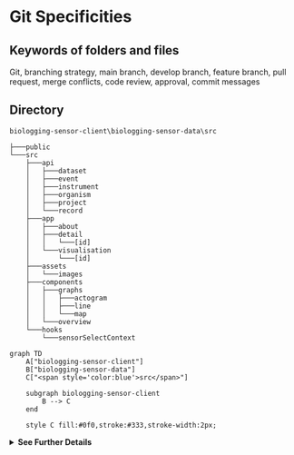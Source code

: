 # Git Specificities

## Keywords of folders and files
Git, branching strategy, main branch, develop branch, feature branch, pull request, merge conflicts, code review, approval, commit messages

## Directory
```
biologging-sensor-client\biologging-sensor-data\src
```

```
├───public
└───src
    ├───api
    │   ├───dataset
    │   ├───event
    │   ├───instrument
    │   ├───organism
    │   ├───project
    │   └───record
    ├───app
    │   ├───about
    │   ├───detail
    │   │   └───[id]
    │   └───visualisation
    │       └───[id]
    ├───assets
    │   └───images
    ├───components
    │   ├───graphs
    │   │   ├───actogram
    │   │   ├───line
    │   │   └───map
    │   └───overview
    └───hooks
        └───sensorSelectContext
```


```mermaid
graph TD
    A["biologging-sensor-client"] 
    B["biologging-sensor-data"]
    C["<span style='color:blue'>src</span>"]

    subgraph biologging-sensor-client
        B --> C
    end

    style C fill:#0f0,stroke:#333,stroke-width:2px;

```


<details>
  <summary><strong>See Further Details</strong></summary>
## Branching Strategy

- **Main Branch**: Contains the stable version of the code ready for production.
- **Develop Branch**: Used for integration and testing of new features before merging into the main branch.

## Workflow

### Pull Latest Changes

Before pushing any changes to the develop branch, ensure your branch is up-to-date by pulling the latest changes.

```bash
git checkout develop
git pull origin develop
```

### Creating a New Feature Branch

For adding a new feature, create a new branch from the develop branch. The branch name should be descriptive of the feature being added.

```bash
git checkout develop
git checkout -b feature/your-feature-name
```

### Making Changes and Committing

Make your changes in the new feature branch and commit them with clear, concise messages.

```bash
git add .
git commit -m "Add new feature: description of feature"
```

### Push Feature Branch

Push the feature branch to the remote repository.

```bash
git push origin feature/your-feature-name
```

### Creating a Pull Request

Create a pull request (PR) from your feature branch to the develop branch for review by other team members.

### Pull Request Process

- **Review**: Every pull request should be reviewed by at least one other team member.
- **Approval**: After the review, if the changes are approved, the pull request can be merged into the develop branch.
- **Merge Conflicts**: If there are merge conflicts, team members should discuss and resolve them before merging.

### Code Review and Approval

Other team members will review the pull request. If approved, the feature branch will be merged into the develop branch. If there are merge conflicts, they will be discussed and resolved among the team members.

---

See how the previous tech team's agreed workflow: [Git Workflow](https://github.com/biodiversitydata-se/biologging-sensor-client/blob/%2311-Architecture-Diagram-Technical-Walkthrough/Git-Workflow.md)

</details>